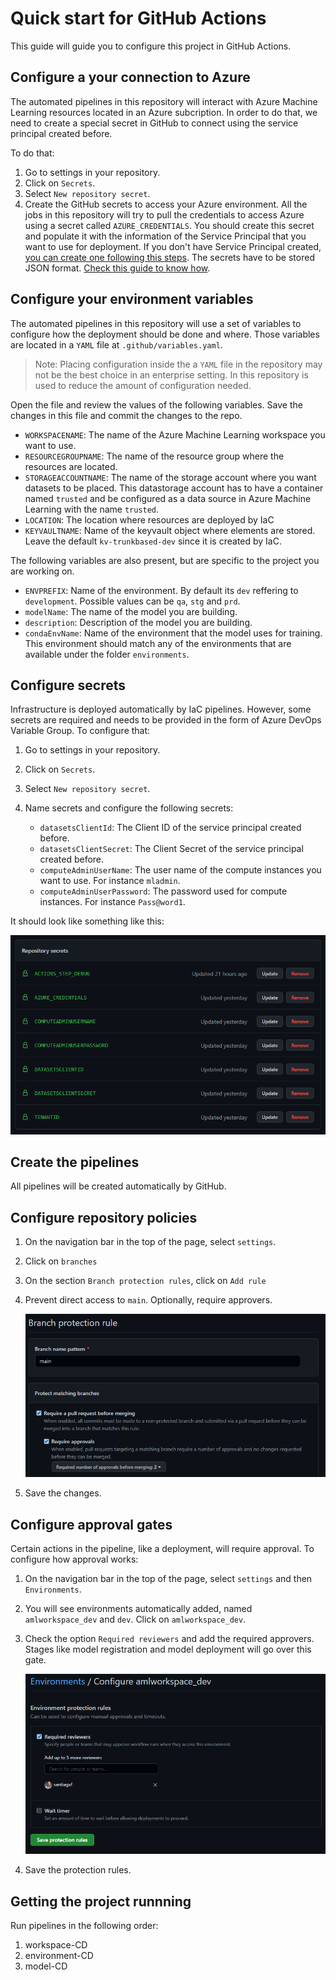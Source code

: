 # Quick start for GitHub Actions

This guide will guide you to configure this project in GitHub Actions.

## Configure a your connection to Azure

The automated pipelines in this repository will interact with Azure Machine Learning resources located in an Azure subcription. In order to do that, we need to create a special secret in GitHub to connect using the service principal created before.

To do that:
1. Go to settings in your repository.
2. Click on `Secrets`.
3. Select `New repository secret`.
4. Create the GitHub secrets to access your Azure environment. All the jobs in this repository will try to pull the credentials to access Azure using a secret called `AZURE_CREDENTIALS`. You should create this secret and populate it with the information of the Service Principal that you want to use for deployment. If you don't have Service Principal created, [you can create one following this steps](https://docs.microsoft.com/en-us/azure/active-directory/develop/howto-create-service-principal-portal). The secrets have to be stored JSON format. [Check this guide to know how](https://github.com/marketplace/actions/azure-login#configure-deployment-credentials).

## Configure your environment variables

The automated pipelines in this repository will use a set of variables to configure how the deployment should be done and where. Those variables are located in a `YAML` file at `.github/variables.yaml`.

> Note: Placing configuration inside the a `YAML` file in the repository may not be the best choice in an enterprise setting. In this repository is used to reduce the amount of configuration needed.

Open the file and review the values of the following variables. Save the changes in this file and commit the changes to the repo.

- `WORKSPACENAME`: The name of the Azure Machine Learning workspace you want to use.
- `RESOURCEGROUPNAME`: The name of the resource group where the resources are located.
- `STORAGEACCOUNTNAME`: The name of the storage account where you want datasets to be placed. This datastorage account has to have a container named `trusted` and be configured as a data source in Azure Machine Learning with the name `trusted`.
- `LOCATION`: The location where resources are deployed by IaC
- `KEYVAULTNAME`: Name of the keyvault object where elements are stored. Leave the default `kv-trunkbased-dev` since it is created by IaC.

The following variables are also present, but are specific to the project you are working on.

- `ENVPREFIX`: Name of the environment. By default its `dev` reffering to `development`. Possible values can be `qa`, `stg` and `prd`.
- `modelName`: The name of the model you are building. 
- `description`: Description of the model you are building.
- `condaEnvName`: Name of the environment that the model uses for training. This environment should match any of the environments that are available under the folder `environments`.

## Configure secrets

Infrastructure is deployed automatically by IaC pipelines. However, some secrets are required and needs to be provided in the form of Azure DevOps Variable Group. To configure that:

1. Go to settings in your repository.
2. Click on `Secrets`.
3. Select `New repository secret`.
3. Name secrets and configure the following secrets:

    - `datasetsClientId`: The Client ID of the service principal created before.
    - `datasetsClientSecret`: The Client Secret of the service principal created before.
    - `computeAdminUserName`: The user name of the compute instances you want to use. For instance `mladmin`.
    - `computeAdminUserPassword`: The password used for compute instances. For instance `Pass@word1`.

It should look like something like this:

![](assets/github-secrets.png)


## Create the pipelines

All pipelines will be created automatically by GitHub.

## Configure repository policies

1. On the navigation bar in the top of the page, select `settings`.
2. Click on `branches`
3. On the section `Branch protection rules`, click on `Add rule`
4. Prevent direct access to `main`. Optionally, require approvers. 

    ![](assets/github-manage-main-rule.png)

7. Save the changes.

## Configure approval gates

Certain actions in the pipeline, like a deployment, will require approval. To configure how approval works:

1. On the navigation bar in the top of the page, select `settings` and then `Environments`.
2. You will see environments automatically added, named `amlworkspace_dev` and `dev`. Click on `amlworkspace_dev`.
3. Check the option `Required reviewers` and add the required approvers. Stages like model registration and model deployment will go over this gate.

    ![](assets/github-environments-approvals.png)

4. Save the protection rules.

## Getting the project runnning

Run pipelines in the following order:

1. workspace-CD
2. environment-CD
3. model-CD